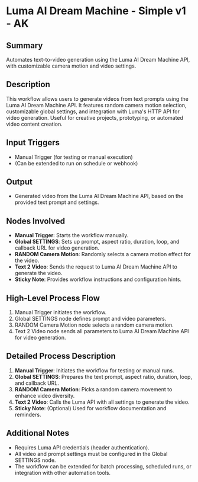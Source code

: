 # Luma AI Dream Machine - Simple v1 - AK

## Summary
Automates text-to-video generation using the Luma AI Dream Machine API, with customizable camera motion and video settings.

## Description
This workflow allows users to generate videos from text prompts using the Luma AI Dream Machine API. It features random camera motion selection, customizable global settings, and integration with Luma's HTTP API for video generation. Useful for creative projects, prototyping, or automated video content creation.

## Input Triggers
- Manual Trigger (for testing or manual execution)
- (Can be extended to run on schedule or webhook)

## Output
- Generated video from the Luma AI Dream Machine API, based on the provided text prompt and settings.

## Nodes Involved
- **Manual Trigger**: Starts the workflow manually.
- **Global SETTINGS**: Sets up prompt, aspect ratio, duration, loop, and callback URL for video generation.
- **RANDOM Camera Motion**: Randomly selects a camera motion effect for the video.
- **Text 2 Video**: Sends the request to Luma AI Dream Machine API to generate the video.
- **Sticky Note**: Provides workflow instructions and configuration hints.

## High-Level Process Flow
1. Manual Trigger initiates the workflow.
2. Global SETTINGS node defines prompt and video parameters.
3. RANDOM Camera Motion node selects a random camera motion.
4. Text 2 Video node sends all parameters to Luma AI Dream Machine API for video generation.

## Detailed Process Description
1. **Manual Trigger**: Initiates the workflow for testing or manual runs.
2. **Global SETTINGS**: Prepares the text prompt, aspect ratio, duration, loop, and callback URL.
3. **RANDOM Camera Motion**: Picks a random camera movement to enhance video diversity.
4. **Text 2 Video**: Calls the Luma API with all settings to generate the video.
5. **Sticky Note**: (Optional) Used for workflow documentation and reminders.

## Additional Notes
- Requires Luma API credentials (header authentication).
- All video and prompt settings must be configured in the Global SETTINGS node.
- The workflow can be extended for batch processing, scheduled runs, or integration with other automation tools.

